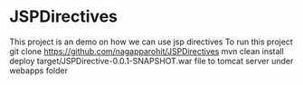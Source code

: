 # JSPDirectives
This project is an demo on how we can use jsp directives
To run this project
git clone https://github.com/nagapparohit/JSPDirectives
mvn clean install
deploy target/JSPDirective-0.0.1-SNAPSHOT.war file to tomcat server under webapps folder
